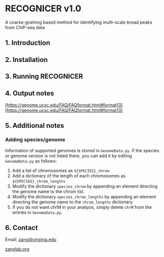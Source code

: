 # **RECOGNICER v1.0**

A coarse-graining based method for identifying multi-scale broad peaks from ChIP-seq data

## 1. Introduction

## 2. Installation

## 3. Running RECOGNICER

## 4. Output notes


[https://genome.ucsc.edu/FAQ/FAQformat.html#format13](https://genome.ucsc.edu/FAQ/FAQformat.html#format13)

## 5. Additional notes

### Adding species/genome

Information of supported genomes is stored in `GenomeData.py`. If the species or genome version is not listed there, you can add it by editing `GenomeData.py` as follows:
1. Add a list of chromosomes as `${SPECIES}_chrom`
2. Add a dictionary of the length of each chromosomes as `${SPECIES}_chrom_lengths`
3. Modify the dictionary `species_chrom` by appending an element directing the genome name to the chrom list.
4. Modify the dictionary `species_chrom_lengths` by appending an element directing the genome name to the `chrom_lengths` dictionary.
5. If you do not want chrM in your analysis, simply delete `chrM` from the entries in `GenomeData.py`.

## 6. Contact

Email: zang@virginia.edu

[zanglab.org](http://zanglab.org)